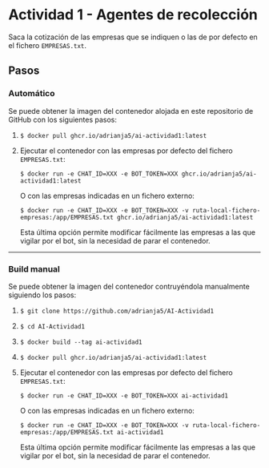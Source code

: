 # Actividad 1 - Agentes de recolección

Saca la cotización de las empresas que se indiquen o las de por defecto en el fichero `EMPRESAS.txt`.

## Pasos

### Automático

Se puede obtener la imagen del contenedor alojada en este repositorio de GitHub con los siguientes pasos:

1.
   ```console
   $ docker pull ghcr.io/adrianja5/ai-actividad1:latest
   ```

2. Ejecutar el contenedor con las empresas por defecto del fichero `EMPRESAS.txt`:
   ```console
   $ docker run -e CHAT_ID=XXX -e BOT_TOKEN=XXX ghcr.io/adrianja5/ai-actividad1:latest
   ```
   O con las empresas indicadas en un fichero externo:
   ```console
   $ docker run -e CHAT_ID=XXX -e BOT_TOKEN=XXX -v ruta-local-fichero-empresas:/app/EMPRESAS.txt ghcr.io/adrianja5/ai-actividad1:latest
   ```
   Esta última opción permite modificar fácilmente las empresas a las que vigilar por el bot, sin la necesidad de parar el contenedor.

---

### Build manual

Se puede obtener la imagen del contenedor contruyéndola manualmente siguiendo los pasos:

1. 
   ```console
   $ git clone https://github.com/adrianja5/AI-Actividad1
   ```

2.
   ```console
   $ cd AI-Actividad1
   ```

3.
   ```console
   $ docker build --tag ai-actividad1
   ```

4.
   ```console
   $ docker pull ghcr.io/adrianja5/ai-actividad1:latest
   ```

5. Ejecutar el contenedor con las empresas por defecto del fichero `EMPRESAS.txt`:
   ```console
   $ docker run -e CHAT_ID=XXX -e BOT_TOKEN=XXX ai-actividad1
   ```
   O con las empresas indicadas en un fichero externo:
   ```console
   $ docker run -e CHAT_ID=XXX -e BOT_TOKEN=XXX -v ruta-local-fichero-empresas:/app/EMPRESAS.txt ai-actividad1
   ```
   Esta última opción permite modificar fácilmente las empresas a las que vigilar por el bot, sin la necesidad de parar el contenedor.
